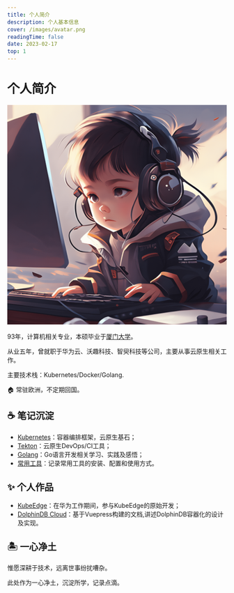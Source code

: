 ```yaml
---
title: 个人简介
description: 个人基本信息
cover: /images/avatar.png
readingTime: false
date: 2023-02-17
top: 1
---
```


# 个人简介

![图片](/images/avatar.png)

93年，计算机相关专业，本硕毕业于[厦门大学](https://www.xmu.edu.cn/)。  

从业五年，曾就职于华为云、沃趣科技、智臾科技等公司，主要从事云原生相关工作。  

主要技术栈：Kubernetes/Docker/Golang.


:house: 常驻欧洲，不定期回国。

## :coffee: 笔记沉淀

- [Kubernetes](/zh/cloud-native/kubernetes/index)：容器编排框架，云原生基石；
- [Tekton](/zh/open-source/tekton/index)：云原生DevOps/CI工具；
- [Golang](/zh/cloud-native/kubernetes/index)：Go语言开发相关学习、实践及感悟；
- [常用工具](/zh/tools/index)：记录常用工具的安装、配置和使用方式。

## :sparkles: 个人作品

- [KubeEdge](https://github.com/kubeedge/kubeedge)：在华为工作期间，参与KubeEdge的原始开发；
- [DolphinDB Cloud](https://dolphindb.zqxu.site/)：基于Vuepress构建的文档,讲述DolphinDB容器化的设计及实现。

## :desert_island: 一心净土

惟愿深耕于技术，远离世事纷扰嘈杂。

此处作为一心净土，沉淀所学，记录点滴。

